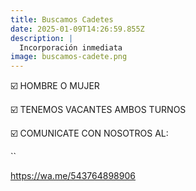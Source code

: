 ```yaml
---
title: Buscamos Cadetes
date: 2025-01-09T14:26:59.855Z
description: |
  Incorporación inmediata
image: buscamos-cadete.png
---
```



☑️ HOMBRE O MUJER



☑️ TENEMOS VACANTES AMBOS TURNOS



☑️ COMUNICATE CON NOSOTROS AL:

``

<https://wa.me/543764898906>